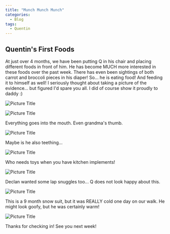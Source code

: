 ```yaml
---
title: "Munch Munch Munch"
categories:
  - Blog
tags:
  - Quentin
---
```


## Quentin's First Foods

At just over 4 months, we have been putting Q in his chair and placing different foods in front of him. He has become MUCH more interested in these foods over the past week. There has even been sightings of both carrot and broccoli pieces in his diaper! So... he is eating food! And feeding it to himself as well! I seriously thought about taking a picture of the evidence... but figured I'd spare you all. I did of course show it proudly to daddy :)

![Picture Title](/assets/images/qeating2.jpg)

![Picture Title](/assets/images/qeating1.jpg)

Everything goes into the mouth. Even grandma's thumb.

![Picture Title](/assets/images/grandmathumb.jpg)

Maybe is he also teething...

![Picture Title](/assets/images/bowlmunch.jpg)

Who needs toys when you have kitchen implements!

![Picture Title](/assets/images/spatula2.jpg)

Declan wanted some lap snuggles too... Q does not look happy about this.

![Picture Title](/assets/images/declanqcb.jpg)

This is a 9 month snow suit, but it was REALLY cold one day on our walk. He might look goofy, but he was certainly warm!

![Picture Title](/assets/images/goomba.jpg)

Thanks for checking in! See you next week!
